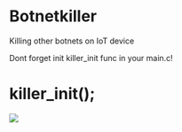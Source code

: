 # Botnetkiller
Killing other botnets on IoT device

Dont forget init killer_init func in your main.c!
# killer_init();
![](https://github.com/Ferrari403/Botnetkiller/assets/80042856/97d5fd7b-0dfb-4092-938c-97b08085dda5)
